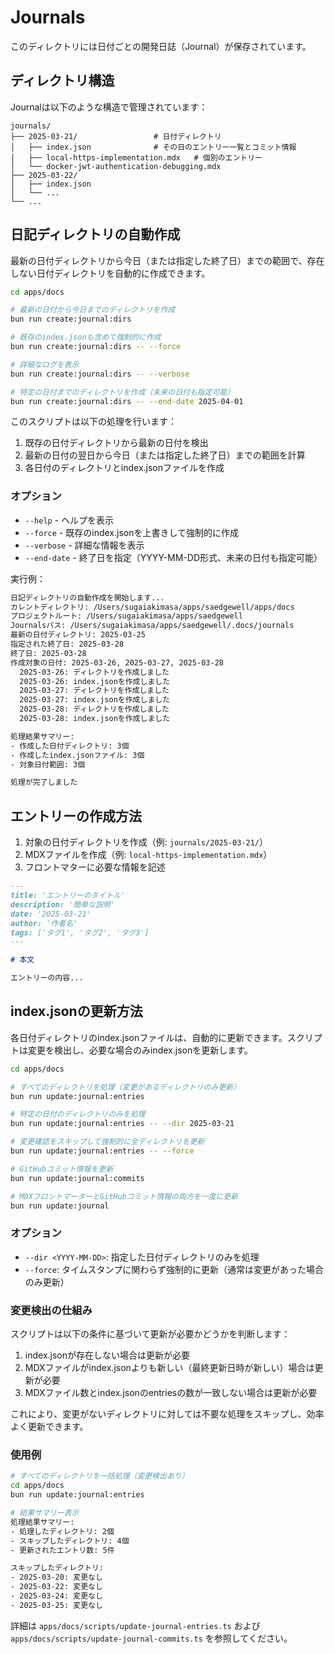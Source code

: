 # Journals

このディレクトリには日付ごとの開発日誌（Journal）が保存されています。

## ディレクトリ構造

Journalは以下のような構造で管理されています：

```
journals/
├── 2025-03-21/                 # 日付ディレクトリ
│   ├── index.json              # その日のエントリー一覧とコミット情報
│   ├── local-https-implementation.mdx   # 個別のエントリー
│   └── docker-jwt-authentication-debugging.mdx
├── 2025-03-22/
│   ├── index.json
│   └── ...
└── ...
```

## 日記ディレクトリの自動作成

最新の日付ディレクトリから今日（または指定した終了日）までの範囲で、存在しない日付ディレクトリを自動的に作成できます。

```bash
cd apps/docs

# 最新の日付から今日までのディレクトリを作成
bun run create:journal:dirs

# 既存のindex.jsonも含めて強制的に作成
bun run create:journal:dirs -- --force

# 詳細なログを表示
bun run create:journal:dirs -- --verbose

# 特定の日付までのディレクトリを作成（未来の日付も指定可能）
bun run create:journal:dirs -- --end-date 2025-04-01
```

このスクリプトは以下の処理を行います：

1. 既存の日付ディレクトリから最新の日付を検出
2. 最新の日付の翌日から今日（または指定した終了日）までの範囲を計算
3. 各日付のディレクトリとindex.jsonファイルを作成

### オプション

- `--help` - ヘルプを表示
- `--force` - 既存のindex.jsonを上書きして強制的に作成
- `--verbose` - 詳細な情報を表示
- `--end-date` - 終了日を指定（YYYY-MM-DD形式、未来の日付も指定可能）

実行例：

```bash
日記ディレクトリの自動作成を開始します...
カレントディレクトリ: /Users/sugaiakimasa/apps/saedgewell/apps/docs
プロジェクトルート: /Users/sugaiakimasa/apps/saedgewell
Journalsパス: /Users/sugaiakimasa/apps/saedgewell/.docs/journals
最新の日付ディレクトリ: 2025-03-25
指定された終了日: 2025-03-28
終了日: 2025-03-28
作成対象の日付: 2025-03-26, 2025-03-27, 2025-03-28
  2025-03-26: ディレクトリを作成しました
  2025-03-26: index.jsonを作成しました
  2025-03-27: ディレクトリを作成しました
  2025-03-27: index.jsonを作成しました
  2025-03-28: ディレクトリを作成しました
  2025-03-28: index.jsonを作成しました

処理結果サマリー:
- 作成した日付ディレクトリ: 3個
- 作成したindex.jsonファイル: 3個 
- 対象日付範囲: 3個

処理が完了しました
```

## エントリーの作成方法

1. 対象の日付ディレクトリを作成（例: `journals/2025-03-21/`）
2. MDXファイルを作成（例: `local-https-implementation.mdx`）
3. フロントマターに必要な情報を記述

```md
---
title: 'エントリーのタイトル'
description: '簡単な説明'
date: '2025-03-21'
author: '作者名'
tags: ['タグ1', 'タグ2', 'タグ3']
---

# 本文

エントリーの内容...
```

## index.jsonの更新方法

各日付ディレクトリのindex.jsonファイルは、自動的に更新できます。スクリプトは変更を検出し、必要な場合のみindex.jsonを更新します。

```bash
cd apps/docs

# すべてのディレクトリを処理（変更があるディレクトリのみ更新）
bun run update:journal:entries

# 特定の日付のディレクトリのみを処理
bun run update:journal:entries -- --dir 2025-03-21

# 変更確認をスキップして強制的に全ディレクトリを更新
bun run update:journal:entries -- --force

# GitHubコミット情報を更新
bun run update:journal:commits

# MDXフロントマーターとGitHubコミット情報の両方を一度に更新
bun run update:journal
```

### オプション

- `--dir <YYYY-MM-DD>`: 指定した日付ディレクトリのみを処理
- `--force`: タイムスタンプに関わらず強制的に更新（通常は変更があった場合のみ更新）

### 変更検出の仕組み

スクリプトは以下の条件に基づいて更新が必要かどうかを判断します：

1. index.jsonが存在しない場合は更新が必要
2. MDXファイルがindex.jsonよりも新しい（最終更新日時が新しい）場合は更新が必要
3. MDXファイル数とindex.jsonのentriesの数が一致しない場合は更新が必要

これにより、変更がないディレクトリに対しては不要な処理をスキップし、効率よく更新できます。

### 使用例

```bash
# すべてのディレクトリを一括処理（変更検出あり）
cd apps/docs
bun run update:journal:entries

# 結果サマリー表示
処理結果サマリー:
- 処理したディレクトリ: 2個
- スキップしたディレクトリ: 4個
- 更新されたエントリ数: 5件

スキップしたディレクトリ:
- 2025-03-20: 変更なし
- 2025-03-22: 変更なし
- 2025-03-24: 変更なし
- 2025-03-25: 変更なし
```

詳細は `apps/docs/scripts/update-journal-entries.ts` および `apps/docs/scripts/update-journal-commits.ts` を参照してください。 